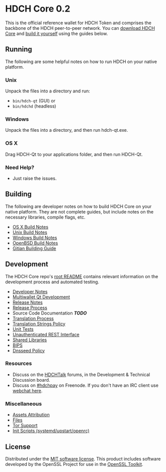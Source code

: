 HDCH Core 0.2
=====================

This is the official reference wallet for HDCH Token and comprises the backbone of the HDCH peer-to-peer network. You can [download HDCH Core](https://github.com/hdch-io) and [build it yourself](#building) using the guides below.

Running
---------------------
The following are some helpful notes on how to run HDCH on your native platform.

### Unix

Unpack the files into a directory and run:

- `bin/hdch-qt` (GUI) or
- `bin/hdchd` (headless)

### Windows

Unpack the files into a directory, and then run hdch-qt.exe.

### OS X

Drag HDCH-Qt to your applications folder, and then run HDCH-Qt.

### Need Help?

* Just raise the issues.

Building
---------------------
The following are developer notes on how to build HDCH Core on your native platform. They are not complete guides, but include notes on the necessary libraries, compile flags, etc.

- [OS X Build Notes](build-osx.md)
- [Unix Build Notes](build-unix.md)
- [Windows Build Notes](build-windows.md)
- [OpenBSD Build Notes](build-openbsd.md)
- [Gitian Building Guide](gitian-building.md)

Development
---------------------
The HDCH Core repo's [root README](/README.md) contains relevant information on the development process and automated testing.

- [Developer Notes](developer-notes.md)
- [Multiwallet Qt Development](multiwallet-qt.md)
- [Release Notes](release-notes.md)
- [Release Process](release-process.md)
- Source Code Documentation ***TODO***
- [Translation Process](translation_process.md)
- [Translation Strings Policy](translation_strings_policy.md)
- [Unit Tests](unit-tests.md)
- [Unauthenticated REST Interface](REST-interface.md)
- [Shared Libraries](shared-libraries.md)
- [BIPS](bips.md)
- [Dnsseed Policy](dnsseed-policy.md)

### Resources
* Discuss on the [HDCHTalk](https://hdchtalk.org/) forums, in the Development & Technical Discussion board.
* Discuss on [#hdchpay](http://webchat.freenode.net/?channels=hdchpay) on Freenode. If you don't have an IRC client use [webchat here](http://webchat.freenode.net/?channels=hdchpay).

### Miscellaneous
- [Assets Attribution](assets-attribution.md)
- [Files](files.md)
- [Tor Support](tor.md)
- [Init Scripts (systemd/upstart/openrc)](init.md)

License
---------------------
Distributed under the [MIT software license](http://www.opensource.org/licenses/mit-license.php).
This product includes software developed by the OpenSSL Project for use in the [OpenSSL Toolkit](https://www.openssl.org/). 
